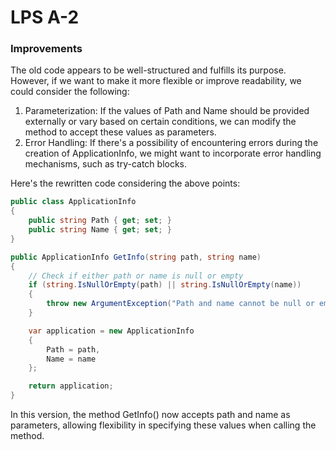 # LPS A-2

### Improvements

The old code appears to be well-structured and fulfills its purpose. However, if we want to make it more flexible or improve readability, we could consider the following:
1. Parameterization: If the values of Path and Name should be provided externally or vary based on certain conditions, we can modify the method to accept these values as parameters.
2. Error Handling: If there's a possibility of encountering errors during the creation of ApplicationInfo, we might want to incorporate error handling mechanisms, such as try-catch blocks.

Here's the rewritten code considering the above points:
```csharp
public class ApplicationInfo
{
    public string Path { get; set; }
    public string Name { get; set; }
}

public ApplicationInfo GetInfo(string path, string name)
{
    // Check if either path or name is null or empty
    if (string.IsNullOrEmpty(path) || string.IsNullOrEmpty(name))
    {
        throw new ArgumentException("Path and name cannot be null or empty.");
    }

    var application = new ApplicationInfo
    {
        Path = path,
        Name = name
    };

    return application;
}


```


In this version, the method GetInfo() now accepts path and name as parameters, allowing flexibility in specifying these values when calling the method.
